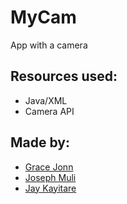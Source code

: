 # MyCam
App with a camera

## Resources used:
- Java/XML
- Camera API

## Made by:
- [Grace Jonn](https://github.com/GraceJonn123)
- [Joseph Muli](https://github.com/josephmuli)
- [Jay Kayitare](https://github.com/jaykayitare)
